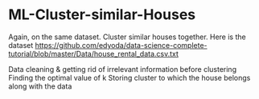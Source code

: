# ML-Cluster-similar-Houses

Again, on the same dataset. Cluster similar houses together. Here is the dataset https://github.com/edyoda/data-science-complete-tutorial/blob/master/Data/house_rental_data.csv.txt



Data cleaning & getting rid of irrelevant information before clustering
Finding the optimal value of k
Storing cluster to which the house belongs along with the data
